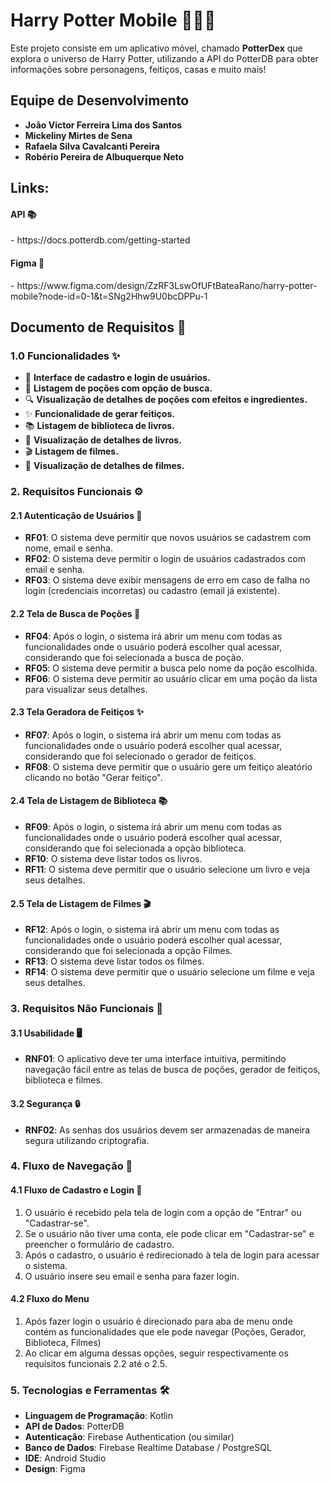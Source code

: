 # Harry Potter Mobile 🧙‍♂️✨

Este projeto consiste em um aplicativo móvel, chamado **PotterDex** que explora o universo de Harry Potter, utilizando a API do PotterDB para obter informações sobre personagens, feitiços, casas e muito mais!

## Equipe de Desenvolvimento

- **João Victor Ferreira Lima dos Santos**
- **Mickeliny Mirtes de Sena**
- **Rafaela Silva Cavalcanti Pereira**
- **Robério Pereira de Albuquerque Neto**

## Links:

<h4>API 📚</h4>
- https://docs.potterdb.com/getting-started

<h4>Figma 🎨</h4>
- https://www.figma.com/design/ZzRF3LswOfUFtBateaRano/harry-potter-mobile?node-id=0-1&t=SNg2Hhw9U0bcDPPu-1

## Documento de Requisitos 📑

### 1.0 Funcionalidades ✨
- 📝 **Interface de cadastro e login de usuários.**
- 🧪 **Listagem de poções com opção de busca.**
- 🔍 **Visualização de detalhes de poções com efeitos e ingredientes.**
- ✨ **Funcionalidade de gerar feitiços.**
- 📚 **Listagem de biblioteca de livros.**
- 📖 **Visualização de detalhes de livros.**
- 🎬 **Listagem de filmes.**
- 🎥 **Visualização de detalhes de filmes.**

### 2. Requisitos Funcionais ⚙️

#### 2.1 Autenticação de Usuários 🔐
- **RF01**: O sistema deve permitir que novos usuários se cadastrem com nome, email e senha.
- **RF02**: O sistema deve permitir o login de usuários cadastrados com email e senha.
- **RF03**: O sistema deve exibir mensagens de erro em caso de falha no login (credenciais incorretas) ou cadastro (email já existente).

#### 2.2 Tela de Busca de Poções 🧪
- **RF04**: Após o login, o sistema irá abrir um menu com todas as funcionalidades onde o usuário poderá escolher qual acessar, considerando que foi selecionada a busca de poção.
- **RF05**: O sistema deve permitir a busca pelo nome da poção escolhida.
- **RF06**: O sistema deve permitir ao usuário clicar em uma poção da lista para visualizar seus detalhes.

#### 2.3 Tela Geradora de Feitiços ✨
- **RF07**: Após o login, o sistema irá abrir um menu com todas as funcionalidades onde o usuário poderá escolher qual acessar, considerando que foi selecionado o gerador de feitiços.
- **RF08**: O sistema deve permitir que o usuário gere um feitiço aleatório clicando no botão "Gerar feitiço".

#### 2.4 Tela de Listagem de Biblioteca 📚
- **RF09**: Após o login, o sistema irá abrir um menu com todas as funcionalidades onde o usuário poderá escolher qual acessar, considerando que foi selecionada a opção biblioteca.
- **RF10**: O sistema deve listar todos os livros.
- **RF11**: O sistema deve permitir que o usuário selecione um livro e veja seus detalhes.

#### 2.5 Tela de Listagem de Filmes 🎬
- **RF12**: Após o login, o sistema irá abrir um menu com todas as funcionalidades onde o usuário poderá escolher qual acessar, considerando que foi selecionada a opção Filmes.
- **RF13**: O sistema deve listar todos os filmes.
- **RF14**: O sistema deve permitir que o usuário selecione um filme e veja seus detalhes.

### 3. Requisitos Não Funcionais 🚀

#### 3.1 Usabilidade 🖥️
- **RNF01**: O aplicativo deve ter uma interface intuitiva, permitindo navegação fácil entre as telas de busca de poções, gerador de feitiços, biblioteca e filmes.

#### 3.2 Segurança 🔒
- **RNF02**: As senhas dos usuários devem ser armazenadas de maneira segura utilizando criptografia.

### 4. Fluxo de Navegação 🔄

#### 4.1 Fluxo de Cadastro e Login 🔐
1. O usuário é recebido pela tela de login com a opção de "Entrar" ou "Cadastrar-se".
2. Se o usuário não tiver uma conta, ele pode clicar em "Cadastrar-se" e preencher o formulário de cadastro.
3. Após o cadastro, o usuário é redirecionado à tela de login para acessar o sistema.
4. O usuário insere seu email e senha para fazer login.

#### 4.2 Fluxo do Menu
1. Após fazer login o usuário é direcionado para aba de menu onde contém as funcionalidades que ele pode navegar (Poções, Gerador, Biblioteca, Filmes)
2. Ao clicar em alguma dessas opções, seguir respectivamente os requisitos funcionais 2.2 até o 2.5.

### 5. Tecnologias e Ferramentas 🛠️
- **Linguagem de Programação**: Kotlin
- **API de Dados**: PotterDB
- **Autenticação**: Firebase Authentication (ou similar)
- **Banco de Dados**: Firebase Realtime Database / PostgreSQL
- **IDE**: Android Studio
- **Design**: Figma
